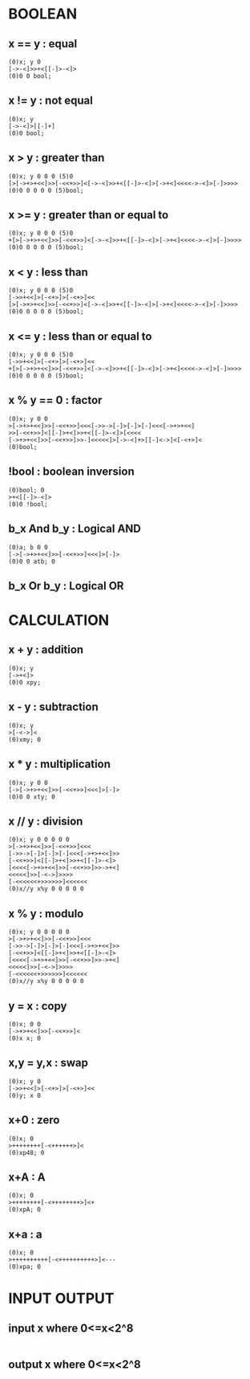 # BOOLEAN
## x == y : equal
```brainfuck
(0)x; y 0
[->-<]>>+<[[-]>-<]>
(0)0 0 bool;
```

## x != y : not equal
```brainfuck
(0)x; y
[->-<]>[[-]+]
(0)0 bool;
```

## x > y : greater than
```brainfuck
(0)x; y 0 0 0 (5)0
[>[->+>+<<]>>[-<<+>>]<[->-<]>>+<[[-]>-<]>[->+<]<<<<->-<]>[-]>>>>
(0)0 0 0 0 0 (5)bool;
```

## x >= y : greater than or equal to
```brainfuck
(0)x; y 0 0 0 (5)0
+[>[->+>+<<]>>[-<<+>>]<[->-<]>>+<[[-]>-<]>[->+<]<<<<->-<]>[-]>>>>
(0)0 0 0 0 0 (5)bool;

```

## x < y : less than
```brainfuck
(0)x; y 0 0 0 (5)0
[->>+<<]>[-<+>]>[-<+>]<<
[>[->+>+<<]>>[-<<+>>]<[->-<]>>+<[[-]>-<]>[->+<]<<<<->-<]>[-]>>>>
(0)0 0 0 0 0 (5)bool;
```

## x <= y : less than or equal to
```brainfuck
(0)x; y 0 0 0 (5)0
[->>+<<]>[-<+>]>[-<+>]<<
+[>[->+>+<<]>>[-<<+>>]<[->-<]>>+<[[-]>-<]>[->+<]<<<<->-<]>[-]>>>>
(0)0 0 0 0 0 (5)bool;
```

## x % y == 0 : factor
```brainfuck
(0)x; y 0 0
>[->+>+<<]>>[-<<+>>]<<<[->>->[-]>[-]>[-]<<<[->+>+<<]
>>[-<<+>>]<[[-]>+<]>>+<[[-]>-<]>[<<<<
[->+>+<<]>>[-<<+>>]>>-]<<<<<]>[->-<]+>[[-]<->]<[-<+>]<
(0)bool;
```

## !bool : boolean inversion
```brainfuck
(0)bool; 0
>+<[[-]>-<]>
(0)0 !bool;
```

## b_x And b_y : Logical AND
```brainfuck
(0)a; b 0 0
[->[->+>+<<]>>[-<<+>>]<<<]>[-]>
(0)0 0 atb; 0
```
## b_x Or b_y : Logical OR


# CALCULATION
## x + y : addition
```brainfuck
(0)x; y
[->+<]>
(0)0 xpy;
```

## x - y : subtraction
```brainfuck
(0)x; y
>[-<->]<
(0)xmy; 0
```

## x * y : multiplication
```brainfuck
(0)x; y 0 0
[->[->+>+<<]>>[-<<+>>]<<<]>[-]>
(0)0 0 xty; 0
```

## x // y : division
```brainfuck
(0)x; y 0 0 0 0 0
>[->+>+<<]>>[-<<+>>]<<<
[->>->[-]>[-]>[-]<<<[->+>+<<]>>
[-<<+>>]<[[-]>+<]>>+<[[-]>-<]>
[<<<<[->+>+<<]>>[-<<+>>]>>->+<]
<<<<<]>>[-<->]>>>>
[-<<<<<<+>>>>>>]<<<<<<
(0)x//y x%y 0 0 0 0 0
```

## x % y : modulo
```brainfuck
(0)x; y 0 0 0 0 0
>[->+>+<<]>>[-<<+>>]<<<
[->>->[-]>[-]>[-]<<<[->+>+<<]>>
[-<<+>>]<[[-]>+<]>>+<[[-]>-<]>
[<<<<[->+>+<<]>>[-<<+>>]>>->+<]
<<<<<]>>[-<->]>>>>
[-<<<<<<+>>>>>>]<<<<<<
(0)x//y x%y 0 0 0 0 0
```

## y = x : copy
```brainfuck
(0)x; 0 0
[->+>+<<]>>[-<<+>>]<
(0)x x; 0
```

## x,y = y,x : swap
```brainfuck
(0)x; y 0
[->>+<<]>[-<+>]>[-<+>]<<
(0)y; x 0
```

## x+0 : zero
```brainfuck
(0)x; 0
>++++++++[-<++++++>]<
(0)xp48; 0
```

## x+A : A
```brainfuck
(0)x; 0
>++++++++[-<++++++++>]<+
(0)xpA; 0
```

## x+a : a
```brainfuck
(0)x; 0
>++++++++++[-<++++++++++>]<---
(0)xpa; 0
```


# INPUT OUTPUT
## input  x where 0<=x<2^8
```brainfuck
```

## output x where 0<=x<2^8
```brainfuck
```
